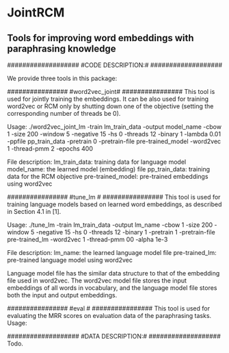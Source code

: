 JointRCM
=======
Tools for improving word embeddings with paraphrasing knowledge
------------------------------------------------------

###################
#CODE DESCRIPTION:#
###################

We provide three tools in this package:

################
#word2vec_joint#
################
This tool is used for jointly training the embeddings. It can be also used for training word2vec or RCM only by shutting down one of the objective (setting the corresponding number of threads be 0).

Usage:
./word2vec_joint_lm -train lm_train_data -output model_name -cbow 1 -size 200 -window 5 -negative 15 -hs 0 -threads 12 -binary 1 -lambda 0.01 -ppfile pp_train_data -pretrain 0 -pretrain-file pre-trained_model -word2vec 1 -thread-pmm 2 -epochs 400

File description:
lm_train_data: training data for language model
model_name: the learned model (embedding) file
pp_train_data: training data for the RCM objective
pre-trained_model: pre-trained embeddings using word2vec

################
#tune_lm       #
################
This tool is used for training language models based on learned word embeddings, as described in Section 4.1 in [1].

Usage:
./tune_lm -train lm_train_data -output lm_name -cbow 1 -size 200 -window 5 -negative 15 -hs 0 -threads 12 -binary 1 -pretrain 1 -pretrain-file pre-trained_lm -word2vec 1 -thread-pmm 00 -alpha 1e-3

File description:
lm_name: the learned language model file
pre-trained_lm: pre-trained language model using word2vec

Language model file has the similar data structure to that of the embedding file used in word2vec. The word2vec model file stores the input embeddings of all words in vocabulary, and the language model file stores both the input and output embeddings.

################
#eval          #
################
This tool is used for evaluating the MRR scores on evaluation data of the paraphrasing tasks.
Usage:

###################
#DATA DESCRIPTION:#
###################
Todo.

